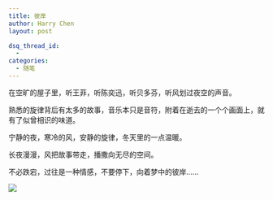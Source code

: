 ```yaml
---
title: 彼岸
author: Harry Chen
layout: post

dsq_thread_id:
  - 
categories:
  - 随笔
---
```


  在空旷的屋子里，听王菲，听陈奕迅，听贝多芬，听风划过夜空的声音。

  熟悉的旋律背后有太多的故事，音乐本只是音符，附着在逝去的一个个画面上，就有了似曾相识的味道。

  宁静的夜，寒冷的风，安静的旋律，冬天里的一点温暖。

  长夜漫漫，风把故事带走，播撒向无尽的空间。

  不必跌宕，过往是一种情感，不要停下，向着梦中的彼岸……

![][1]

   [1]: http://fmn.xnimg.cn/fmn045/20091226/2350/b_large_YJGW_03a30001d4602d0d.jpg
